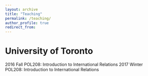 ```yaml
---
layout: archive
title: "Teaching"
permalink: /teaching/
author_profile: true
redirect_from:
---
```


# University of Toronto
2016 Fall POL208: Introduction to International Relations
2017 Winter POL208: Introduction to International Relations